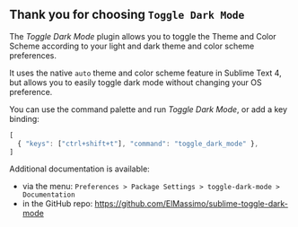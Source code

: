 Thank you for choosing `Toggle Dark Mode`
----------------------------------

The _Toggle Dark Mode_ plugin allows you to toggle the Theme and Color Scheme
according to your light and dark theme and color scheme preferences.

It uses the native `auto` theme and color scheme feature in Sublime Text 4, but
allows you to easily toggle dark mode without changing your OS preference.

You can use the command palette and run _Toggle Dark Mode_, or add a key binding:

```js
[
  { "keys": ["ctrl+shift+t"], "command": "toggle_dark_mode" },
]
```

Additional documentation is available:
* via the menu: `Preferences > Package Settings > toggle-dark-mode > Documentation`
* in the GitHub repo: https://github.com/ElMassimo/sublime-toggle-dark-mode
